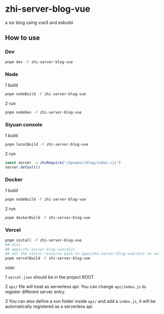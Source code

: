 # zhi-server-blog-vue
a ssr blog using vue3 and esbuild

## How to use

### Dev

```bash
pnpm dev -F zhi-server-blog-vue
```

### Node

1 build

```bash
pnpm nodeBuild -F zhi-server-blog-vue
```

2 run

```bash
pnpm nodeDev -F zhi-server-blog-vue
```

### Siyuan console

1 build

```bash
pnpm localBuild -F zhi-server-blog-vue
```

2 run

```ts
const server  = zhiRequire("/dynamic/blog/index.cjs")
server.default()
```

### Docker

1 build

```bash
pnpm nodeBuild -F zhi-server-blog-vue
```

2 run

```bash
pnpm dockerBuild -F zhi-server-blog-vue
```

### Vercel

```bash
pnpm install -F zhi-server-blog-vue
## dist
## apps/zhi-server-blog-vue/dist
## set the static resource path to apps/zhi-server-blog-vue/dist on vercel's dashboard
pnpm vercelBuild -F zhi-server-blog-vue
````

note:

1 `vercel.json` should be in the project ROOT

2 `api/` file will treat as serverless api. You can change `api/index.js` to register different server entry.

3 You can also define a sun folder inside `api/` and add a `index.js`, it will be automatically registered as a serverless api